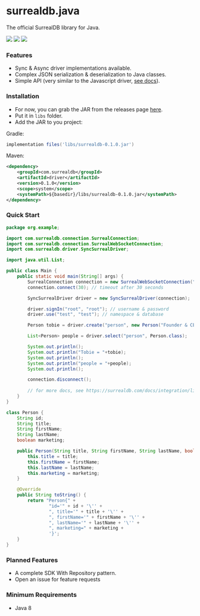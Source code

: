 # surrealdb.java

The official SurrealDB library for Java.

[![](https://img.shields.io/badge/status-beta-ff00bb.svg?style=flat-square)](https://github.com/surrealdb/surrealdb.java) [![](https://img.shields.io/badge/docs-view-44cc11.svg?style=flat-square)](https://surrealdb.com/docs/integration/libraries/java) [![](https://img.shields.io/badge/license-Apache_License_2.0-00bfff.svg?style=flat-square)](https://github.com/surrealdb/surrealdb.java)

### Features
- Sync & Async driver implementations available.
- Complex JSON serialization & deserialization to Java classes.
- Simple API (very similar to the Javascript driver, [see docs](https://surrealdb.com/docs/integration/libraries/nodejs#:~:text=node%20app.js-,Library%20methods,-The%20JavaScript%20library)).


### Installation
- For now, you can grab the JAR from the releases page [here](https://github.com/surrealdb/surrealdb.java/releases).
- Put it in `libs` folder.
- Add the JAR to you project:

Gradle:
```groovy
implementation files('libs/surrealdb-0.1.0.jar')
```

Maven:
```xml
<dependency>
    <groupId>com.surrealdb</groupId>
    <artifactId>driver</artifactId>
    <version>0.1.0</version>
    <scope>system</scope>
    <systemPath>${basedir}/libs/surrealdb-0.1.0.jar</systemPath>
</dependency>
```


### Quick Start
```java
package org.example;

import com.surrealdb.connection.SurrealConnection;
import com.surrealdb.connection.SurrealWebSocketConnection;
import com.surrealdb.driver.SyncSurrealDriver;

import java.util.List;

public class Main {
    public static void main(String[] args) {
        SurrealConnection connection = new SurrealWebSocketConnection("127.0.0.1", 8000);
        connection.connect(30); // timeout after 30 seconds

        SyncSurrealDriver driver = new SyncSurrealDriver(connection);

        driver.signIn("root", "root"); // username & password
        driver.use("test", "test"); // namespace & database

        Person tobie = driver.create("person", new Person("Founder & CEO", "Tobie", "Morgan Hitchcock", true));

        List<Person> people = driver.select("person", Person.class);

        System.out.println();
        System.out.println("Tobie = "+tobie);
        System.out.println();
        System.out.println("people = "+people);
        System.out.println();

        connection.disconnect();
        
        // for more docs, see https://surrealdb.com/docs/integration/libraries/nodejs
    }
}

class Person {
    String id;
    String title;
    String firstName;
    String lastName;
    boolean marketing;

    public Person(String title, String firstName, String lastName, boolean marketing) {
        this.title = title;
        this.firstName = firstName;
        this.lastName = lastName;
        this.marketing = marketing;
    }

    @Override
    public String toString() {
        return "Person{" +
                "id='" + id + '\'' +
                ", title='" + title + '\'' +
                ", firstName='" + firstName + '\'' +
                ", lastName='" + lastName + '\'' +
                ", marketing=" + marketing +
                '}';
    }
}
```

### Planned Features
- A complete SDK With Repository pattern.
- Open an issue for feature requests


### Minimum Requirements
- Java 8

